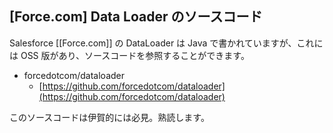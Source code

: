 ## [Force.com] Data Loader のソースコード

Salesforce [[Force.com]] の DataLoader は Java で書かれていますが、これには OSS 版があり、ソースコードを参照することができます。

* forcedotcom/dataloader
  * [https://github.com/forcedotcom/dataloader](https://github.com/forcedotcom/dataloader)

このソースコードは伊賀的には必見。熟読します。

